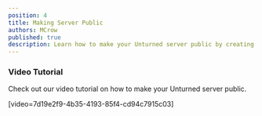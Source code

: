 ```yaml
---
position: 4
title: Making Server Public
authors: MCrow
published: true
description: Learn how to make your Unturned server public by creating a Game Server Login Token.
---
```


### Video Tutorial
Check out our video tutorial on how to make your Unturned server public.

[video=7d19e2f9-4b35-4193-85f4-cd94c7915c03]
